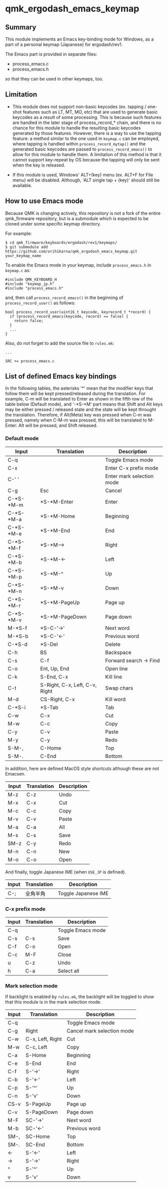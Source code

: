 # qmk_ergodash_emacs_keymap

## Summary

This module implements an Emacs key-binding mode for Windows, as a part of a personal keymap (Japanese) for ergodash/rev1.

The Emacs part is provided in separate files:
- process_emacs.c
- process_emacs.h

so that they can be used in other keymaps, too.


## Limitation

* This module does not support non-basic keycodes (ex. tapping / one-shot features such as LT, MT, MO, etc) that are used to generate basic keycodes as a result of some processing.
This is because such features are handled in the later stage of process_record_* chain, and there is no chance for this module to handle the resulting basic keycodes generated by those features.
However, there is a way to use the tapping feature: a method similar to the one used in `keymap.c` can be employed, where tapping is handled within `process_record_mytap()` and the generated basic keycodes are passed to `process_record_emacs()` to allow for this module to handle them.
A limitation of this method is that it cannot support key-repeat by OS because the tapping will only be sent when the key is released.

* If this module is used, Windows' ALT+(key) menu (ex. ALT+F for File menu) will be disabled.
Although, 'ALT single tap + (key)' should still be available.


## How to use Emacs mode

Because QMK is changing actively, this repository is not a fork of the entire qmk_firmware repository, but is a submodule which is expected to be cloned under some specific keymap directory.

For example:
```
$ cd qmk_firmware/keyboards/ergodash/rev1/keymaps/
$ git submodule add https://github.com/orihikarna/qmk_ergodash_emacs_keymap.git your_keymap_name
```

To enable the Emacs mode in your keymap, include `process_emacs.h` in `keymap.c` as:
```
#include QMK_KEYBOARD_H
#include "keymap_jp.h"
#include "process_emacs.h"
```

and, then call `process_record_emacs()` in the beginning of `process_record_user()` as follows:
```
bool process_record_user(uint16_t keycode, keyrecord_t *record) {
  if (process_record_emacs(keycode, record) == false) {
    return false;
  }
  ...
}
```

Also, do not forget to add the source file to `rules.mk`:
```
...

SRC += process_emacs.c
```


## List of defined Emacs key bindings

In the following tables, the asterisks '*' mean that the modifier keys that follow them will be kept pressed/released during the translation.
For example, C-m will be translated to Enter as shown in the fifth row of the table below (Default mode), and '-*S-*M' part means that Shift and Alt keys may be either pressed / released state and the state will be kept throught the translation.
Therefore, if Alt(Meta) key was pressed when C-m was pressed, namely when C-M-m was pressed, this will be translated to M-Enter: Alt will be pressed, and Shift released.

### Default mode

| Input  | Translation  | Description  |
|---|---|---|
| C-q  |   | Toggle Emacs mode  |
| C-x  |   | Enter C-x prefix mode  |
| C-' ' |   | Enter mark selection mode  |
| C-g  | Esc  | Cancel  |
| C-*S-*M-m  | *S-*M-Enter  | Enter  |
| C-*S-*M-a  | *S-*M-Home  | Beginning  |
| C-*S-*M-e  | *S-*M-End  | End  |
| C-*S-*M-f  | *S-*M-->  | Right  |
| C-*S-*M-b  | *S-*M-<-  | Left  |
| C-*S-*M-p  | *S-*M-^  | Up  |
| C-*S-*M-n  | *S-*M-v  | Down  |
| C-*S-*M-r  | *S-*M-PageUp  | Page up  |
| C-*S-*M-v  | *S-*M-PageDown  | Page down  |
| M-*S-f  | *S-C-'->'  | Next word  |
| M-*S-b  | *S-C-'<-'  | Previous word  |
| C-*S-d  | *S-Del  | Delete  |
| C-h  | BS  | Backspace  |
| C-s  | C-f  | Forward search -> Find  |
| C-o  | Ent, Up, End  | Open line  |
| C-k  | S-End, C-x  | Kill line  |
| C-t  | S-Right, C-x, Left, C-v, Right  | Swap chars  |
| M-d  | CS-Right, C-x  | Kill word  |
| C-*S-i  | *S-Tab  | Tab  |
| C-w  | C-x  | Cut  |
| M-w  | C-c  | Copy  |
| C-y  | C-v  | Paste  |
| M-y  | C-y  | Redo  |
| S-M-,  | C-Home  | Top  |
| S-M-.  | C-End  | Bottom  |

In addition, here are defined MacOS style shortcuts although these are not Emacsen.

| Input  | Translation  | Description  |
|---|---|---|
| M-z  | C-z  | Undo  |
| M-x  | C-x  | Cut  |
| M-c  | C-c  | Copy  |
| M-v  | C-v  | Paste  |
| M-a  | C-a  | All  |
| M-s  | C-s  | Save  |
| SM-z  | C-y  | Redo  |
| M-n  | C-n  | New  |
| M-o  | C-o  | Open  |

And finally, toggle Japanese IME (when `USE_JP` is defined).

| Input  | Translation  | Description  |
|---|---|---|
| C-;  | 全角半角  | Toggle Japanese IME  |

<!---
Extra : Function keys for convenience.
| Input  | Translation  |
|---|---|
| C-*S-*M-1  | *S-*M-F1  |
| C-*S-*M-2  | *S-*M-F2  |
| C-*S-*M-3  | *S-*M-F3  |
| C-*S-*M-4  | *S-*M-F4  |
| C-*S-*M-5  | *S-*M-F5  |
| C-*S-*M-6  | *S-*M-F6  |
| C-*S-*M-7  | *S-*M-F7  |
| C-*S-*M-8  | *S-*M-F8  |
| C-*S-*M-9  | *S-*M-F9  |
| C-*S-*M-10  | *S-*M-F10  |
-->

### C-x prefix mode

| Input  | Translation  | Description  |
|---|---|---|
| C-q  |   | Toggle Emacs mode  |
| C-s  | C-s  | Save  |
| C-f  | C-o  | Open  |
| C-c  | M-F  | Close  |
| u  | C-z  | Undo  |
| h  | C-a  | Select all  |


### Mark selection mode

If backlight is enabled by `rules.mk`, the backlight will be toggled to show that this module is in the mark selection mode.

| Input  | Translation  | Description  |
|---|---|---|
| C-q  |   | Toggle Emacs mode  |
| C-g  | Right  | Cancel mark selection mode  |
| C-w  | C-x, Left, Right  | Cut  |
| M-w  | C-c, Left  | Copy  |
| C-a  | S-Home  | Beginning  |
| C-e  | S-End  | End  |
| C-f  | S-'->'  | Right  |
| C-b  | S-'<-'  | Left  |
| C-p  | S-'^'  | Up  |
| C-n  | S-'v'  | Down  |
| CS-v  | S-PageUp  | Page up  |
| C-v  | S-PageDown  | Page down  |
| M-F  | SC-'->'  | Next word  |
| M-b  | SC-'<-'  | Previous word  |
| SM-,  | SC-Home  | Top  |
| SM-.  | SC-End  | Bottom  |
| <-  | S-'<-'  | Left  |
| -> | S-'->'  | Right  |
| ^  | S-'^'  | Up  |
| v  | S-'v'  | Down  |
